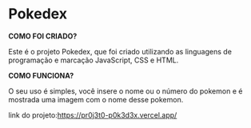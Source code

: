 # Pokedex
<p><b>COMO FOI CRIADO?</b></p>
<p></p>Este é o projeto Pokedex, que foi criado utilizando as linguagens de programação e marcação JavaScript, CSS e HTML.</p>

<p><b>COMO FUNCIONA?</b></p>  
O seu uso é simples, você insere o nome ou o número do pokemon e é mostrada uma imagem com o nome desse pokemon.

link do projeto:https://pr0j3t0-p0k3d3x.vercel.app/
